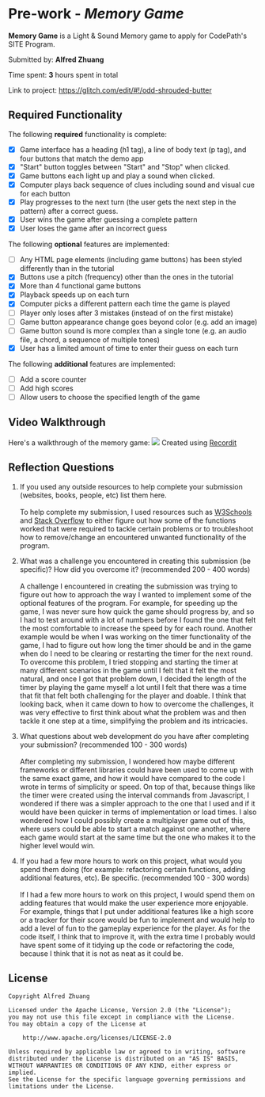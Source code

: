 # Pre-work - _Memory Game_

**Memory Game** is a Light & Sound Memory game to apply for CodePath's SITE Program.

Submitted by: **Alfred Zhuang**

Time spent: **3** hours spent in total

Link to project: https://glitch.com/edit/#!/odd-shrouded-butter

## Required Functionality

The following **required** functionality is complete:

- [x] Game interface has a heading (h1 tag), a line of body text (p tag), and four buttons that match the demo app
- [x] "Start" button toggles between "Start" and "Stop" when clicked.
- [x] Game buttons each light up and play a sound when clicked.
- [x] Computer plays back sequence of clues including sound and visual cue for each button
- [x] Play progresses to the next turn (the user gets the next step in the pattern) after a correct guess.
- [x] User wins the game after guessing a complete pattern
- [x] User loses the game after an incorrect guess

The following **optional** features are implemented:

- [ ] Any HTML page elements (including game buttons) has been styled differently than in the tutorial
- [X] Buttons use a pitch (frequency) other than the ones in the tutorial
- [X] More than 4 functional game buttons
- [x] Playback speeds up on each turn
- [x] Computer picks a different pattern each time the game is played
- [ ] Player only loses after 3 mistakes (instead of on the first mistake)
- [ ] Game button appearance change goes beyond color (e.g. add an image)
- [ ] Game button sound is more complex than a single tone (e.g. an audio file, a chord, a sequence of multiple tones)
- [x] User has a limited amount of time to enter their guess on each turn

The following **additional** features are implemented:

- [ ] Add a score counter
- [ ] Add high scores
- [ ] Allow users to choose the specified length of the game

## Video Walkthrough

Here's a walkthrough of the memory game:
![](http://g.recordit.co/JDjDpHy0Ln.gif)
Created using <a href="https://recordit.co/">Recordit</a>

## Reflection Questions

1. If you used any outside resources to help complete your submission (websites, books, people, etc) list them here. <br><br>
To help complete my submission, I used resources such as <a href="w3schools.com">W3Schools</a> and <a href="stackoverflow.com">Stack Overflow</a> to either figure out how some of the functions worked that were required to tackle certain problems or to troubleshoot how to remove/change an encountered unwanted functionality of the program.

2. What was a challenge you encountered in creating this submission (be specific)? How did you overcome it? (recommended 200 - 400 words) <br><br>
A challenge I encountered in creating the submission was trying to figure out how to approach the way I wanted to implement some of the optional features of the program. For example, for speeding up the game, I was never sure how quick the game should progress by, and so I had to test around with a lot of numbers before I found the one that felt the most comfortable to increase the speed by for each round. Another example would be when I was working on the timer functionality of the game, I had to figure out how long the timer should be and in the game when do I need to be clearing or restarting the timer for the next round. To overcome this problem, I tried stopping and starting the timer at many different scenarios in the game until I felt that it felt the most natural, and once I got that problem down, I decided the length of the timer by playing the game myself a lot until I felt that there was a time that fit that felt both challenging for the player and doable. I think that looking back, when it came down to how to overcome the challenges, it was very effective to first think about what the problem was and then tackle it one step at a time, simplifying the problem and its intricacies. 

3. What questions about web development do you have after completing your submission? (recommended 100 - 300 words) <br><br>
After completing my submission, I wondered how maybe different frameworks or different libraries could have been used to come up with the same exact game, and how it would have compared to the code I wrote in terms of simplicity or speed. On top of that, because things like the timer were created using the interval commands from Javascript, I wondered if there was a simpler approach to the one that I used and if it would have been quicker in terms of implementation or load times. I also wondered how I could possibly create a multiplayer game out of this, where users could be able to start a match against one another, where each game would start at the same time but the one who makes it to the higher level would win. 

4. If you had a few more hours to work on this project, what would you spend them doing (for example: refactoring certain functions, adding additional features, etc). Be specific. (recommended 100 - 300 words) <br><br>
If I had a few more hours to work on this project, I would spend them on adding features that would make the user experience more enjoyable. For example, things that I put under additional features like a high score or a tracker for their score would be fun to implement and would help to add a level of fun to the gameplay experience for the player. As for the code itself, I think that to improve it, with the extra time I probably would have spent some of it tidying up the code or refactoring the code, because I think that it is not as neat as it could be.

## License

    Copyright Alfred Zhuang

    Licensed under the Apache License, Version 2.0 (the "License");
    you may not use this file except in compliance with the License.
    You may obtain a copy of the License at

        http://www.apache.org/licenses/LICENSE-2.0

    Unless required by applicable law or agreed to in writing, software
    distributed under the License is distributed on an "AS IS" BASIS,
    WITHOUT WARRANTIES OR CONDITIONS OF ANY KIND, either express or implied.
    See the License for the specific language governing permissions and
    limitations under the License.
